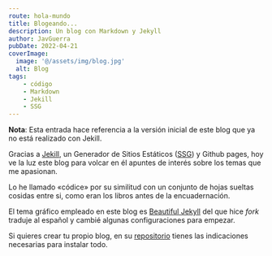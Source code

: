 ```yaml
---
route: hola-mundo
title: Blogeando...
description: Un blog con Markdown y Jekyll
author: JavGuerra
pubDate: 2022-04-21
coverImage:
  image: '@/assets/img/blog.jpg'
  alt: Blog
tags:
    - código
    - Markdown
    - Jekill
    - SSG
---
```


<span class="note">**Nota**: Esta entrada hace referencia a la versión inicial de este blog que ya no está realizado con Jekill.</span>

Gracias a [Jekill](https://jekyllrb.com/), un Generador de Sitios Estáticos ([SSG](https://www.cloudflare.com/es-es/learning/performance/static-site-generator/))  y Github pages, hoy ve la luz este blog para volcar en él apuntes de interés sobre los temas que me apasionan.

Lo he llamado «códice» por su similitud con un conjunto de hojas sueltas cosidas entre si, como eran los libros antes de la encuadernación. 

El tema gráfico empleado en este blog es [Beautiful Jekyll](https://beautifuljekyll.com/) del que hice _fork_ traduje al español y cambié algunas configuraciones para empezar. 

Si quieres crear tu propio blog, en su [repositorio](https://github.com/daattali/beautiful-jekyll) tienes las indicaciones necesarias para instalar todo.